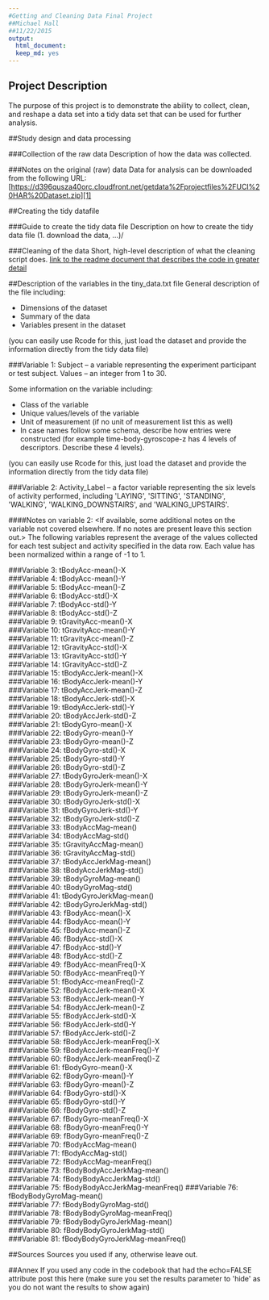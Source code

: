 ```yaml
---
#Getting and Cleaning Data Final Project
##Michael Hall
##11/22/2015
output:
  html_document:
  keep_md: yes
---
```


## Project Description
The purpose of this project is to demonstrate the ability to collect, clean, and reshape a data set into a tidy data set that can be used for further analysis.

##Study design and data processing

###Collection of the raw data
Description of how the data was collected.

###Notes on the original (raw) data 
Data for analysis can be downloaded from the following URL:
[https://d396qusza40orc.cloudfront.net/getdata%2Fprojectfiles%2FUCI%20HAR%20Dataset.zip][1]

##Creating the tidy datafile

###Guide to create the tidy data file
Description on how to create the tidy data file (1. download the data, ...)/

###Cleaning of the data
Short, high-level description of what the cleaning script does. [link to the readme document that describes the code in greater detail]()

##Description of the variables in the tiny_data.txt file
General description of the file including:
 - Dimensions of the dataset
 - Summary of the data
 - Variables present in the dataset

(you can easily use Rcode for this, just load the dataset and provide the information directly from the tidy data file)

###Variable 1: Subject – a variable representing the experiment participant or test subject.
Values – an integer from 1 to 30.

Some information on the variable including:
 - Class of the variable
 - Unique values/levels of the variable
 - Unit of measurement (if no unit of measurement list this as well)
 - In case names follow some schema, describe how entries were constructed (for example time-body-gyroscope-z has 4 levels of descriptors. Describe these 4 levels). 

(you can easily use Rcode for this, just load the dataset and provide the information directly from the tidy data file)

###Variable 2: Activity_Label – a factor variable representing the six levels of activity performed, including 'LAYING', 'SITTING', 'STANDING', 'WALKING', 'WALKING_DOWNSTAIRS', and 'WALKING_UPSTAIRS'.

####Notes on variable 2:
<If available, some additional notes on the variable not covered elsewhere. If no notes are present leave this section out.>
The following variables represent the average of the values collected for each test subject and activity specified in the data row.  Each value has been normalized within a range of -1 to 1.

###Variable 3: tBodyAcc-mean()-X              
###Variable 4: tBodyAcc-mean()-Y              
###Variable 5: tBodyAcc-mean()-Z              
###Variable 6: tBodyAcc-std()-X               
###Variable 7: tBodyAcc-std()-Y               
###Variable 8: tBodyAcc-std()-Z               
###Variable 9: tGravityAcc-mean()-X           
###Variable 10: tGravityAcc-mean()-Y           
###Variable 11: tGravityAcc-mean()-Z           
###Variable 12: tGravityAcc-std()-X            
###Variable 13: tGravityAcc-std()-Y            
###Variable 14: tGravityAcc-std()-Z            
###Variable 15: tBodyAccJerk-mean()-X          
###Variable 16: tBodyAccJerk-mean()-Y          
###Variable 17: tBodyAccJerk-mean()-Z          
###Variable 18: tBodyAccJerk-std()-X           
###Variable 19: tBodyAccJerk-std()-Y           
###Variable 20: tBodyAccJerk-std()-Z           
###Variable 21: tBodyGyro-mean()-X             
###Variable 22: tBodyGyro-mean()-Y             
###Variable 23: tBodyGyro-mean()-Z             
###Variable 24: tBodyGyro-std()-X              
###Variable 25: tBodyGyro-std()-Y              
###Variable 26: tBodyGyro-std()-Z              
###Variable 27: tBodyGyroJerk-mean()-X         
###Variable 28: tBodyGyroJerk-mean()-Y         
###Variable 29: tBodyGyroJerk-mean()-Z         
###Variable 30: tBodyGyroJerk-std()-X          
###Variable 31: tBodyGyroJerk-std()-Y          
###Variable 32: tBodyGyroJerk-std()-Z          
###Variable 33: tBodyAccMag-mean()             
###Variable 34: tBodyAccMag-std()              
###Variable 35: tGravityAccMag-mean()          
###Variable 36: tGravityAccMag-std()           
###Variable 37: tBodyAccJerkMag-mean()         
###Variable 38: tBodyAccJerkMag-std()          
###Variable 39: tBodyGyroMag-mean()            
###Variable 40: tBodyGyroMag-std()             
###Variable 41: tBodyGyroJerkMag-mean()        
###Variable 42: tBodyGyroJerkMag-std()         
###Variable 43: fBodyAcc-mean()-X              
###Variable 44: fBodyAcc-mean()-Y              
###Variable 45: fBodyAcc-mean()-Z              
###Variable 46: fBodyAcc-std()-X               
###Variable 47: fBodyAcc-std()-Y               
###Variable 48: fBodyAcc-std()-Z               
###Variable 49: fBodyAcc-meanFreq()-X          
###Variable 50: fBodyAcc-meanFreq()-Y          
###Variable 51: fBodyAcc-meanFreq()-Z          
###Variable 52: fBodyAccJerk-mean()-X          
###Variable 53: fBodyAccJerk-mean()-Y          
###Variable 54: fBodyAccJerk-mean()-Z          
###Variable 55: fBodyAccJerk-std()-X           
###Variable 56: fBodyAccJerk-std()-Y           
###Variable 57: fBodyAccJerk-std()-Z           
###Variable 58: fBodyAccJerk-meanFreq()-X      
###Variable 59: fBodyAccJerk-meanFreq()-Y      
###Variable 60: fBodyAccJerk-meanFreq()-Z      
###Variable 61: fBodyGyro-mean()-X             
###Variable 62: fBodyGyro-mean()-Y             
###Variable 63: fBodyGyro-mean()-Z             
###Variable 64: fBodyGyro-std()-X              
###Variable 65: fBodyGyro-std()-Y              
###Variable 66: fBodyGyro-std()-Z              
###Variable 67: fBodyGyro-meanFreq()-X         
###Variable 68: fBodyGyro-meanFreq()-Y         
###Variable 69: fBodyGyro-meanFreq()-Z         
###Variable 70: fBodyAccMag-mean()             
###Variable 71: fBodyAccMag-std()              
###Variable 72: fBodyAccMag-meanFreq()         
###Variable 73: fBodyBodyAccJerkMag-mean()     
###Variable 74: fBodyBodyAccJerkMag-std()      
###Variable 75: fBodyBodyAccJerkMag-meanFreq() 
###Variable 76: fBodyBodyGyroMag-mean()        
###Variable 77: fBodyBodyGyroMag-std()         
###Variable 78: fBodyBodyGyroMag-meanFreq()    
###Variable 79: fBodyBodyGyroJerkMag-mean()    
###Variable 80: fBodyBodyGyroJerkMag-std()     
###Variable 81: fBodyBodyGyroJerkMag-meanFreq()


##Sources
Sources you used if any, otherwise leave out.

##Annex
If you used any code in the codebook that had the echo=FALSE attribute post this here (make sure you set the results parameter to 'hide' as you do not want the results to show again)
